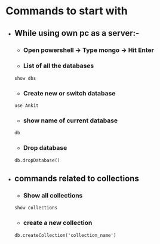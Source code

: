# Commands to start with
 - ## While using own pc as a server:-
    - ### Open powershell -> Type mongo -> Hit Enter
    - ### List of all the databases
    ``` 
    show dbs 
    ```
    - ### Create new or switch database
    ```
    use Ankit 
    ```
    - ### show name of current database
    ```
    db
    ```
    - ### Drop database 
    ``` 
    db.dropDatabase()
    ```
 - ## commands related to collections
    - ### Show all collections
    ```
    show collections
    ```
    - ### create a new collection
    ```
    db.createCollection('collection_name')
    ```
    
